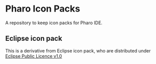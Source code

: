 # Pharo Icon Packs
A repository to keep icon packs for Pharo IDE.

## Eclipse icon pack
This is a derivative from Eclipse icon pack, who are distributed under [Eclipse Public Licence v1.0](http://www.eclipse.org/legal/epl-v10.html)

